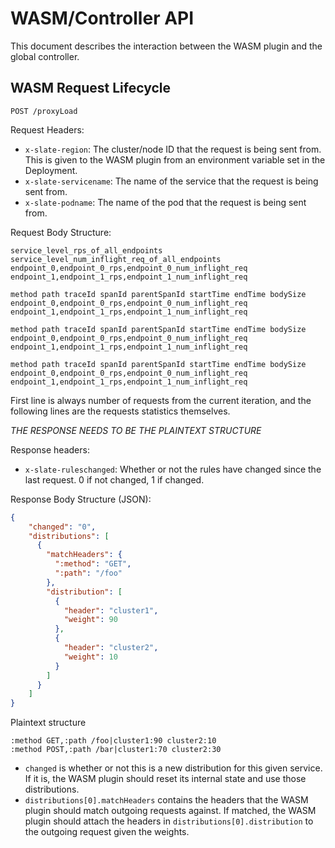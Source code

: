 # WASM/Controller API

This document describes the interaction between the WASM plugin and the global controller.

## WASM Request Lifecycle

`POST /proxyLoad`

Request Headers:
- `x-slate-region`: The cluster/node ID that the request is being sent from. This is given to the WASM plugin from an environment
variable set in the Deployment.
- `x-slate-servicename`: The name of the service that the request is being sent from.
- `x-slate-podname`: The name of the pod that the request is being sent from.

Request Body Structure:
```
service_level_rps_of_all_endpoints
service_level_num_inflight_req_of_all_endpoints
endpoint_0,endpoint_0_rps,endpoint_0_num_inflight_req
endpoint_1,endpoint_1_rps,endpoint_1_num_inflight_req

method path traceId spanId parentSpanId startTime endTime bodySize endpoint_0,endpoint_0_rps,endpoint_0_num_inflight_req endpoint_1,endpoint_1_rps,endpoint_1_num_inflight_req

method path traceId spanId parentSpanId startTime endTime bodySize endpoint_0,endpoint_0_rps,endpoint_0_num_inflight_req endpoint_1,endpoint_1_rps,endpoint_1_num_inflight_req

method path traceId spanId parentSpanId startTime endTime bodySize endpoint_0,endpoint_0_rps,endpoint_0_num_inflight_req endpoint_1,endpoint_1_rps,endpoint_1_num_inflight_req
```

First line is always number of requests from the current iteration, and the following lines are the requests statistics themselves.

*THE RESPONSE NEEDS TO BE THE PLAINTEXT STRUCTURE*

Response headers:
- `x-slate-ruleschanged`: Whether or not the rules have changed since the last request. 0 if not changed, 1 if changed.

Response Body Structure (JSON):
```json
{
    "changed": "0",
    "distributions": [
      {
        "matchHeaders": {
          ":method": "GET",
          ":path": "/foo"
        },
        "distribution": [
          {
            "header": "cluster1",
            "weight": 90
          },
          {
            "header": "cluster2",
            "weight": 10
          }
        ]
      }
    ]
}
```

Plaintext structure
```
:method GET,:path /foo|cluster1:90 cluster2:10
:method POST,:path /bar|cluster1:70 cluster2:30
```

- `changed` is whether or not this is a new distribution for this given service. If it is, the WASM plugin should reset its internal state and use those distributions.
- `distributions[0].matchHeaders` contains the headers that the WASM plugin should match outgoing requests against. If matched, the WASM plugin should attach the headers in `distributions[0].distribution` to the outgoing request given the weights.

